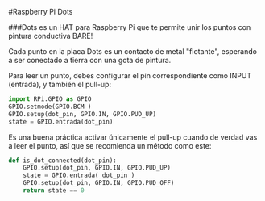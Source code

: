<!--
---
name: DOTs
class: board
type: otro
formfactor: Otro
manufacturer: Raspberry Pi
description: Une los puntos para hacer un circuito
url: http://www.raspberrypi.org/dots/
github: https://github.com/raspberrypilearning/dots
buy: https://thepihut.com/products/raspberry-pi-dots-board
image: 'rpf-dots.png'
pincount: 40
eeprom: no
pin:
  bcm0:
    name: 'Color: Blue'
    direction: entrada
  bcm1:
    name: Dot 7
    direction: entrada
  bcm2:
    name: Dot 22
    direction: entrada
  bcm3:
    name: Dot 21
    direction: entrada
  bcm4:
    name: Dot 2
    direction: entrada
  bcm5:
    name: Dot 9
    direction: entrada
  bcm6:
    name: Dot 14
    direction: entrada
  bcm7:
    name: Dot 6
    direction: entrada
  bcm8:
    name: Dot 18
    direction: entrada
  bcm9:
    name: Dot 17
    direction: entrada
  bcm10:
    name: 'Color: Verde'
    direction: entrada
  bcm11:
    name: Dot 8
    direction: entrada
  bcm12:
    name: Dot 10
    direction: entrada
  bcm13:
    name: Cloud
    direction: entrada
  bcm14:
    name: Dot 1
    direction: entrada
  bcm15:
    name: Dot 3
    direction: entrada
  bcm16:
    name: Dot 13
    direction: entrada
  bcm17:
    name: Dot 4
    direction: entrada
  bcm18:
    name: Dot 20
    direction: entrada
  bcm19:
    name: 'Color: Naranja'
    direction: entrada
  bcm20:
    name: Bear
    direction: entrada
  bcm21:
    name: Dot 12
    direction: entrada
  bcm22:
    name: Dot 15
    direction: entrada
  bcm23:
    name: Dot 16
    direction: entrada
  bcm24:
    name: Dot 19
    direction: entrada
  bcm25:
    name: Dot 5
    direction: entrada
  bcm26:
    name: Dot 11
    direction: entrada
  bcm27:
    name: 'Color: Rojo'
    direction: entrada
-->
#Raspberry Pi Dots

###Dots es un HAT para Raspberry Pi que te permite unir los puntos con pintura conductiva BARE!

Cada punto en la placa Dots es un contacto de metal "flotante", esperando a ser conectado a tierra con una gota de pintura.

Para leer un punto, debes configurar el pin correspondiente como INPUT (entrada), y también el pull-up:

```python
import RPi.GPIO as GPIO
GPIO.setmode(GPIO.BCM )
GPIO.setup(dot_pin, GPIO.IN, GPIO.PUD_UP)
state = GPIO.entrada(dot_pin)
```

Es una buena práctica activar únicamente el pull-up cuando de verdad vas a leer el punto, así que se recomienda un método como este:

```python
def is_dot_connected(dot_pin):
    GPIO.setup(dot_pin, GPIO.IN, GPIO.PUD_UP)
    state = GPIO.entrada( dot_pin )
    GPIO.setup(dot_pin, GPIO.IN, GPIO.PUD_OFF)
    return state == 0
```
